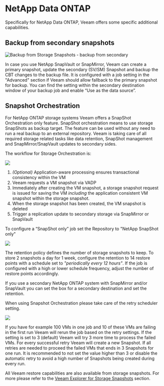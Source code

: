 # NetApp Data ONTAP

Specifically for NetApp Data ONTAP, Veeam offers some specific additional
capabilities.

## Backup from secondary snapshots

![Backup from Storage Snapshots - backup from secondary](./backup_from_storage_snapshots_5.png)

In case you use NetApp SnapVault or
SnapMirror, Veeam can create a primary snapshot, update the secondary
(SV/SM) Snapshot and backup the CBT changes to the backup file. It is
configured with a job setting in the "Advanced" section if Veeam should allow
fallback to the primary snapshot for backup. You can find the setting
within the secondary destination window of your backup job and enable
“Use as the data source”.

## Snapshot Orchestration

For NetApp ONTAP storage systems Veeam offers a SnapShot Orchestration
only feature. SnapShot orchestration means to use storage SnapShots as
backup target. The feature can be used without any need to run a real
backup to an external repository. Veeam is taking care of all required
storage related tasks like data retention, SnapShot management and
SnapMirror/SnapVault updates to secondary sides.

The workflow for Storage Orchestration is:

![](./backup_from_storage_snapshots_netapp_1.png)

1.  _(Optional)_ Application-aware processing ensures transactional consistency
    within the VM
2.  Veeam requests a VM snapshot via VADP
3.  Immediately after creating the VM snapshot, a storage snapshot
    request is issued for saving the VM *including* the application
    consistent VM snapshot within the storage snapshot.
4.  When the storage snapshot has been created, the VM snapshot is
    deleted
5.  Trigger a replication update to secondary storage via SnapMirror or
    SnapVault

To configure a “SnapShot only” job set the Repository to "NetApp
SnapShot only"

![](./backup_from_storage_snapshots_netapp_2.png)

The retention policy defines the number of storage snapshots to keep.
To store 2 snapshots a day for 1 week, configure the retention to 14 restore
points with a schedule set to _"periodically every 12 hours"_. If the job is configured with a high or lower
schedule frequency, adjust the number of restore points accordingly.

If you use a secondary NetApp ONTAP system with SnapMirror and/or
SnapVault you can set the box for a secondary destination and set the
retention.

When using Snapshot Orchestration please take care of the retry
scheduler setting.

![](./backup_from_storage_snapshots_netapp_3.jpeg)

If you have for example 100 VMs in one job and 10 of these VMs are
failing in the first run Veeam will rerun the job based on the retry
settings. If the setting is set to 3 (default) Veeam will try 3 more
time to process the failed VMs. For every successful retry Veeam will
create a new Snapshot. If all retries are needed to proceed the failed
VMs that ends in 3 Snapshots for one run. It is recommended to not set
the value higher than 3 or disable the automatic retry to avoid a high
number of Snapshots being created during every run.

All Veeam restore capabilities are also available from storage snapshots. For more please refer to
the [Veeam Explorer for Storage Snapshots](./veeam_explorers.md#explorer-for-storage-snapshots) section.
